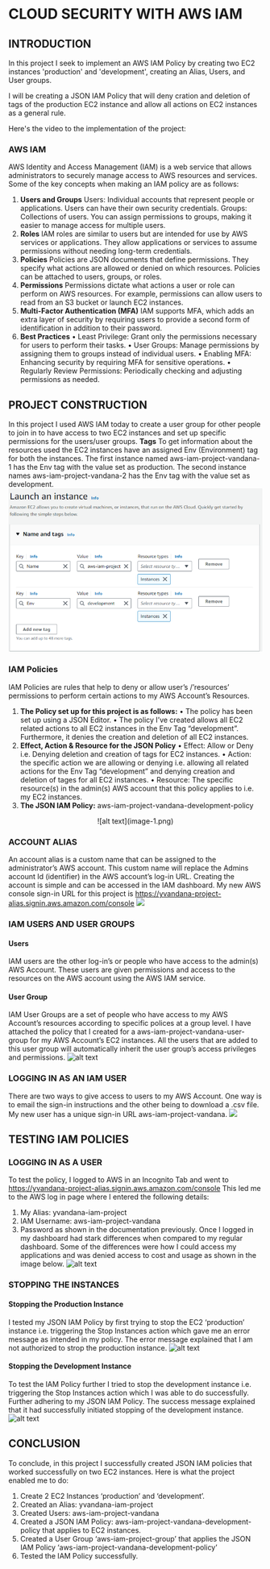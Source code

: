 # CLOUD SECURITY WITH AWS IAM
## INTRODUCTION

In this project I seek to implement an AWS IAM Policy by creating two EC2 instances 'production' and 'development', creating an Alias, Users, and User groups.

I will be creating a JSON IAM Policy that will deny cration and deletion of tags of the production EC2 instance and allow all actions on EC2 instances as a general rule.

Here's the video to the implementation of the project:


### AWS IAM
AWS Identity and Access Management (IAM) is a web service that allows administrators to securely manage access to AWS resources and services.
Some of the key concepts when making an IAM policy are as follows:
1.	**Users and Groups**
Users: Individual accounts that represent people or applications. Users can have their own security credentials.
Groups: Collections of users. You can assign permissions to groups, making it easier to manage access for multiple users.
2.	**Roles**
IAM roles are similar to users but are intended for use by AWS services or applications. They allow applications or services to assume permissions without needing long-term credentials.
3.	**Policies**
Policies are JSON documents that define permissions. They specify what actions are allowed or denied on which resources. Policies can be attached to users, groups, or roles.
4.	**Permissions**
Permissions dictate what actions a user or role can perform on AWS resources. For example, permissions can allow users to read from an S3 bucket or launch EC2 instances.
5.	**Multi-Factor Authentication (MFA)**
IAM supports MFA, which adds an extra layer of security by requiring users to provide a second form of identification in addition to their password.
6.	**Best Practices**
•	Least Privilege: Grant only the permissions necessary for users to perform their tasks.
•	User Groups: Manage permissions by assigning them to groups instead of individual users.
•	Enabling MFA: Enhancing security by requiring MFA for sensitive operations.
•	Regularly Review Permissions: Periodically checking and adjusting permissions as needed.

## PROJECT CONSTRUCTION
In this project I used AWS IAM today to create a user group for other people to join in to have access to two EC2 instances and set up specific permissions for the users/user groups.
**Tags**
To get information about the resources used the EC2 instances have an assigned Env (Environment) tag for both the instances. The first instance named aws-iam-project-vandana-1 has the Env tag with the value set as production. The second instance names aws-iam-project-vandana-2 has the Env tag with the value set as development.
![alt text](Assests/image-1.png)

### IAM Policies
IAM Policies are rules that help to deny or allow user’s /’resources’ permissions to perform certain actions to my AWS Account’s Resources.
1.	**The Policy set up for this project is as follows:**
•	The policy has been set up using a JSON Editor.
•	The policy I’ve created allows all EC2 related actions to all EC2 instances in the Env Tag “development”. Furthermore, it denies the creation and deletion of all EC2 instances.
2.	**Effect, Action & Resource for the JSON Policy**
•	Effect: Allow or Deny i.e. Denying deletion and creation of tags for EC2 instances.
•	Action: the specific action we are allowing or denying i.e. allowing all related actions for the Env Tag “development” and denying creation and deletion of tages for all EC2 instances. 
•	Resource: The specific resource(s) in the admin(s) AWS account that this policy applies to i.e. my EC2 instances.
3.	**The JSON IAM Policy:**
aws-iam-project-vandana-development-policy
<p align = "center">
 ![alt text](image-1.png)
</p>

### ACCOUNT ALIAS
An account alias is a custom name that can be assigned to the administrator’s AWS account. This custom name will replace the Admins account Id (identifier) in the AWS account’s log-in URL.
Creating the account is simple and can be accessed in the IAM dashboard.
My new AWS console sign-in URL for this project is https://yvandana-project-alias.signin.aws.amazon.com/console 
![](image-2.png)

### IAM USERS AND USER GROUPS
#### Users
IAM users are the other log-in’s or people who have access to the admin(s) AWS Account. These users are given permissions and access to the resources on the AWS account using the AWS IAM service.
#### User Group
IAM User Groups are a set of people who have access to my AWS Account’s resources according to specific polices at a group level.
I have attached the policy that I created for a aws-iam-project-vandana-user-group for my AWS Account’s EC2 instances. All the users that are added to this user group will automatically inherit the user group’s access privileges and permissions.
![alt text](image-3.png)

### LOGGING IN AS AN IAM USER
There are two ways to give access to users to my AWS Account. One way is to email the sign-in instructions and the other being to download a .csv file.
My new user has a unique sign-in URL aws-iam-project-vandana.
![](image-4.png)

## TESTING IAM POLICIES
### LOGGING IN AS A USER
To test the policy, I logged to AWS in an Incognito Tab and went to https://yvandana-project-alias.signin.aws.amazon.com/console
This led me to the AWS log in page where I entered the following details:
1.	My Alias: yvandana-iam-project 
2.	IAM Username: aws-iam-project-vandana
3.	Password as shown in the documentation previously.
Once I logged in my dashboard had stark differences when compared to my regular dashboard. Some of the differences were how I could access my applications and was denied access to cost and usage as shown in the image below.
![alt text](image-5.png)

### STOPPING THE INSTANCES
#### Stopping the Production Instance
I tested my JSON IAM Policy by first trying to stop the EC2 ‘production’ instance i.e. triggering the Stop Instances action which gave me an error message as intended in my policy.
The error message explained that I am not authorized to strop the production instance.
![alt text](image-6.png)

#### Stopping the Development Instance
To test the IAM Policy further I tried to stop the development instance i.e. triggering the Stop Instances action which I was able to do successfully. Further adhering to my JSON IAM Policy.
The success message explained that it had successfully initiated stopping of the development instance.
![alt text](image-7.png)

## CONCLUSION
To conclude, in this project I successfully created JSON IAM policies that worked successfully on two EC2 instances.
Here is what the project enabled me to do:
1.	Create 2 EC2 Instances ‘production’ and ‘development’.
2.	Created an Alias: yvandana-iam-project
3.	Created Users: aws-iam-project-vandana
4.  Created a JSON IAM Policy: aws-iam-project-vandana-development-policy that applies to EC2 instances.
5.	Created a User Group ‘aws-iam-project-group’ that applies the JSON IAM Policy ‘aws-iam-project-vandana-development-policy’
6.	Tested the IAM Policy successfully.
